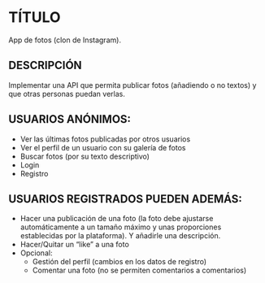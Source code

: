# TÍTULO

App de fotos (clon de Instagram).

## DESCRIPCIÓN

Implementar una API que permita publicar fotos (añadiendo o no textos) y
que otras personas puedan verlas.

## USUARIOS ANÓNIMOS:

- Ver las últimas fotos publicadas por otros usuarios
- Ver el perfil de un usuario con su galería de fotos
- Buscar fotos (por su texto descriptivo)
- Login
- Registro

## USUARIOS REGISTRADOS PUEDEN ADEMÁS:

- Hacer una publicación de una foto (la foto debe ajustarse
  automáticamente a un tamaño máximo y unas proporciones
  establecidas por la plataforma). Y añadirle una descripción.
- Hacer/Quitar un “like” a una foto
- Opcional:
  - Gestión del perfil (cambios en los datos de registro)
  - Comentar una foto (no se permiten comentarios a comentarios)
